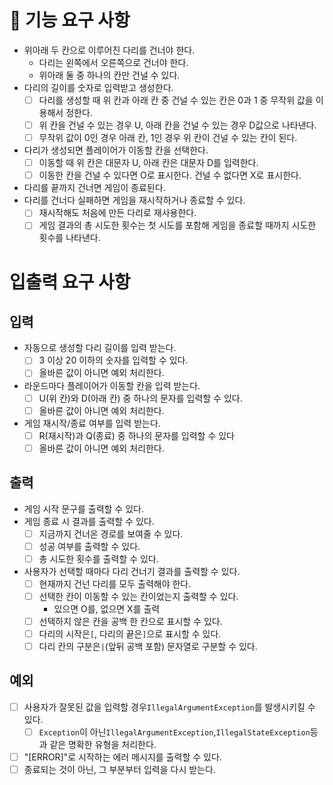 # 🚀 기능 요구 사항

- 위아래 두 칸으로 이루어진 다리를 건너야 한다.
    - 다리는 왼쪽에서 오른쪽으로 건너야 한다.
    - 위아래 둘 중 하나의 칸만 건널 수 있다.
- 다리의 길이를 숫자로 입력받고 생성한다.
    - [ ]  다리를 생성할 때 위 칸과 아래 칸 중 건널 수 있는 칸은 0과 1 중 무작위 값을 이용해서 정한다.
    - [ ]  위 칸을 건널 수 있는 경우 U, 아래 칸을 건널 수 있는 경우 D값으로 나타낸다.
    - [ ]  무작위 값이 0인 경우 아래 칸, 1인 경우 위 칸이 건널 수 있는 칸이 된다.
- 다리가 생성되면 플레이어가 이동할 칸을 선택한다.
    - [ ]  이동할 때 위 칸은 대문자 U, 아래 칸은 대문자 D를 입력한다.
    - [ ]  이동한 칸을 건널 수 있다면 O로 표시한다. 건널 수 없다면 X로 표시한다.
- 다리를 끝까지 건너면 게임이 종료된다.
- 다리를 건너다 실패하면 게임을 재시작하거나 종료할 수 있다.
    - [ ]  재시작해도 처음에 만든 다리로 재사용한다.
    - [ ]  게임 결과의 총 시도한 횟수는 첫 시도를 포함해 게임을 종료할 때까지 시도한 횟수를 나타낸다.

# 입출력 요구 사항

## 입력

- 자동으로 생성할 다리 길이를 입력 받는다.
    - [ ]  3 이상 20 이하의 숫자를 입력할 수 있다.
    - [ ]  올바른 값이 아니면 예외 처리한다.
- 라운드마다 플레이어가 이동할 칸을 입력 받는다.
    - [ ]  U(위 칸)와 D(아래 칸) 중 하나의 문자를 입력할 수 있다.
    - [ ]  올바른 값이 아니면 예외 처리한다.
- 게임 재시작/종료 여부를 입력 받는다.
    - [ ]  R(재시작)과 Q(종료) 중 하나의 문자를 입력할 수 있다
    - [ ]  올바른 값이 아니면 예외 처리한다.

## 출력

- 게임 시작 문구를 출력할 수 있다.
- 게임 종료 시 결과를 출력할 수 있다.
    - [ ]  지금까지 건너온 경로를 보여줄 수 있다.
    - [ ]  성공 여부를 출력할 수 있다.
    - [ ]  총 시도한 횟수를 출력할 수 있다.
- 사용자가 선택할 때마다 다리 건너기 결과를 출력할 수 있다.
    - [ ]  현재까지 건넌 다리를 모두 출력해야 한다.
    - [ ]  선택한 칸이 이동할 수 있는 칸이었는지 출력할 수 있다.
        - 있으면 O를, 없으면 X를 출력
    - [ ]  선택하지 않은 칸을 공백 한 칸으로 표시할 수 있다.
    - [ ]  다리의 시작은`[`, 다리의 끝은`]`으로 표시할 수 있다.
    - [ ]  다리 칸의 구분은`|`(앞뒤 공백 포함) 문자열로 구분할 수 있다.

## 예외

- [ ]  사용자가 잘못된 값을 입력할 경우`IllegalArgumentException`를 발생시키킬 수 있다.
    - [ ]  `Exception`이 아닌`IllegalArgumentException`,`IllegalStateException`등과 같은 명확한 유형을 처리한다.
- [ ]  "[ERROR]"로 시작하는 에러 메시지를 출력할 수 있다.
- [ ]  종료되는 것이 아닌, 그 부분부터 입력을 다시 받는다.